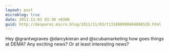 ```yaml
---
layout: post
microblog: true
date: 2011-11-03 03:30 +0300
guid: http://desparoz.micro.blog/2011/11/03/t131890900484886528.html
---
```

Hey @grantwgraves @darcykieran and @scubamarketing how goes things at DEMA? Any exciting news? Or at least interesting news?
